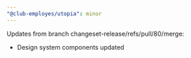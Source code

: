 ```yaml
---
"@club-employes/utopia": minor
---
```


Updates from branch changeset-release/refs/pull/80/merge:
- Design system components updated

